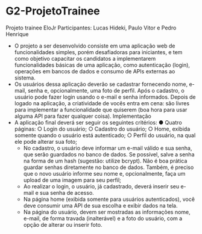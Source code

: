 # G2-ProjetoTrainee
Projeto trainee EloJr
Participantes: Lucas Hideki, Paulo Vitor e Pedro Henrique

- O projeto a ser desenvolvido consiste em uma aplicação web de
funcionalidades simples, porém desafiadoras para iniciantes, e tem como objetivo
capacitar os candidatos a implementarem funcionalidades básicas de uma aplicação,
como autenticação (login), operações em bancos de dados e consumo de APIs
externas ao sistema.
- Os usuários dessa aplicação deverão se cadastrar fornecendo nome, e-mail,
senha e, opcionalmente, uma foto de perfil. Após o cadastro, o usuário pode fazer
login usando o e-mail e senha informados. Depois de logado na aplicação, a
criatividade de vocês entra em cena: são livres para implementar a funcionalidade
que quiserem (boa hora para usar alguma API para fazer qualquer coisa).
Implementação
- A aplicação final deverá ser seguir os seguintes critérios:
  ● Quatro páginas:
  ○ Login do usuário;
  ○ Cadastro do usuário;
  ○ Home, exibida somente quando o usuário está autenticado;
  ○ Perfil do usuário, na qual ele pode alterar sua foto;
  - No cadastro, o usuário deve informar um e-mail válido e sua senha, que serão
 guardados no banco de dados. Se possível, salve a senha na forma de um hash
(sugestão: utilize bcrypt). Não é boa prática guardar senhas diretamente no
banco de dados. Também, é preciso que o novo usuário informe seu nome e,
opcionalmente, faça um upload de uma imagem para seu perfil;
  - Ao realizar o login, o usuário, já cadastrado, deverá inserir seu e-mail e sua
senha de acesso.
  - Na página home (exibida somente para usuários autenticados), você deve
consumir uma API de sua escolha e exibir dados na tela.
  - Na página do usuário, devem ser mostradas as informações nome, e-mail, de
forma travada (inalterável) e a foto do usuário, com a opção de alterar ou
inserir foto.

